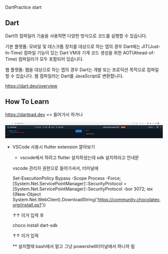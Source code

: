 DartPractice start

## Dart

Dart의 컴파일러 기술을 사용하면 다양한 방식으로 코드를 실행할 수 있습니다.

기본 플랫폼: 모바일 및 데스크톱 장치를 대상으로 하는 앱의 경우 Dart에는 JIT(Just-In-Time) 컴파일 기능이 있는 Dart VM과 기계 코드 생성을 위한 AOT(Ahead-of-Time) 컴파일러가 모두 포함되어 있습니다.

웹 플랫폼: 웹을 대상으로 하는 앱의 경우 Dart는 개발 또는 프로덕션 목적으로 컴파일할 수 있습니다. 웹 컴파일러는 Dart를 JavaScript로 변환합니다.

https://dart.dev/overview

## How To Learn

https://dartpad.dev << 들어가서 하거나

![image-20230825215744445](Practice.assets/image-20230825215744445.png)

- VSCode 사용시 flutter extension 깔아보기

  -  vscode에서 하려고 flutter 설치하셨는데 sdk 설치하라고 안내문 

    vscode 관리자 권한으로 들어가셔서, 터미널에

    Set-ExecutionPolicy Bypass -Scope Process -Force; [System.Net.ServicePointManager]::SecurityProtocol = [System.Net.ServicePointManager]::SecurityProtocol -bor 3072; iex ((New-Object System.Net.WebClient).DownloadString('https://community.chocolatey.org/install.ps1'))

    ↑↑ 이거 입력 후

    choco install dart-sdk

    ↑↑ 이거 입력

    ** 설치할때 bash에서 말고 그냥 powershell터미널에서 하니까 됨


